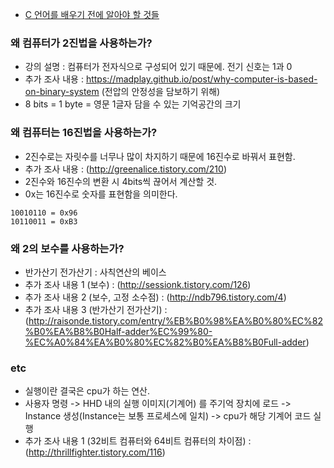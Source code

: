 
- [C 언어를 배우기 전에 알아야 할 것들](https://www.youtube.com/watch?v=V_oM9ePJyP8)

### 왜 컴퓨터가 2진법을 사용하는가?

- 강의 설명 : 컴퓨터가 전자식으로 구성되어 있기 때문에. 전기 신호는 1과 0
- 추가 조사 내용 : https://madplay.github.io/post/why-computer-is-based-on-binary-system (전압의 안정성을 담보하기 위해)
- 8 bits = 1 byte = 영문 1글자 담을 수 있는 기억공간의 크기

### 왜 컴퓨터는 16진법을 사용하는가? 

- 2진수로는 자릿수를 너무나 많이 차지하기 때문에 16진수로 바꿔서 표현함. 
- 추가 조사 내용 : (http://greenalice.tistory.com/210) 
- 2진수와 16진수의 변환 시 4bits씩 끊어서 계산할 것. 
- 0x는 16진수로 숫자를 표현함을 의미한다. 

```
10010110 = 0x96 
10110011 = 0xB3 
```

### 왜 2의 보수를 사용하는가?

- 반가산기 전가산기 : 사칙연산의 베이스
- 추가 조사 내용 1 (보수) : (http://sessionk.tistory.com/126)
- 추가 조사 내용 2 (보수, 고정 소수점) : (http://ndb796.tistory.com/4)
- 추가 조사 내용 3 (반가산기 전가산기) : (http://raisonde.tistory.com/entry/%EB%B0%98%EA%B0%80%EC%82%B0%EA%B8%B0Half-adder%EC%99%80-%EC%A0%84%EA%B0%80%EC%82%B0%EA%B8%B0Full-adder)

### etc

- 실행이란 결국은 cpu가 하는 연산.
- 사용자 명령 -> HHD 내의 실행 이미지(기계어) 를 주기억 장치에 로드  -> Instance 생성(Instance는 보통 프로세스에 일치) -> cpu가 해당 기계어 코드 실행
- 추가 조사 내용 1 (32비트 컴퓨터와 64비트 컴퓨터의 차이점) : (http://thrillfighter.tistory.com/116)

